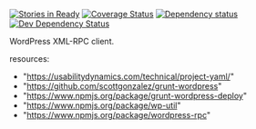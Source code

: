[![Stories in Ready](https://badge.waffle.io/usabilitydynamics/node-wordpress-client.png?label=ready&title=Ready)](https://waffle.io/usabilitydynamics/node-wordpress-client)
[![Coverage Status](https://coveralls.io/repos/UsabilityDynamics/node-wordpress-client/badge.png)](https://coveralls.io/r/UsabilityDynamics/node-wordpress-client)
[![Dependency status](https://david-dm.org/UsabilityDynamics/node-wordpress-client.png)](https://david-dm.org/UsabilityDynamics/node-wordpress-client#info=dependencies&view=table)
[![Dev Dependency Status](https://david-dm.org/UsabilityDynamics/node-wordpress-client/dev-status.png)](https://david-dm.org/UsabilityDynamics/node-wordpress-client#info=devDependencies&view=table)


WordPress XML-RPC client.

resources:
  - "https://usabilitydynamics.com/technical/project-yaml/"
  - "https://github.com/scottgonzalez/grunt-wordpress"
  - "https://www.npmjs.org/package/grunt-wordpress-deploy"
  - "https://www.npmjs.org/package/wp-util"
  - "https://www.npmjs.org/package/wordpress-rpc"
  
